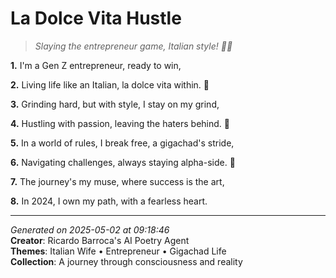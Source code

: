# La Dolce Vita Hustle

> *Slaying the entrepreneur game, Italian style! 💼🍕*

**1.** I'm a Gen Z entrepreneur, ready to win,


**2.** Living life like an Italian, la dolce vita within. 💝


**3.** Grinding hard, but with style, I stay on my grind,


**4.** Hustling with passion, leaving the haters behind. 💼


**5.** In a world of rules, I break free, a gigachad's stride,


**6.** Navigating challenges, always staying alpha-side. 💪


**7.** The journey's my muse, where success is the art,


**8.** In 2024, I own my path, with a fearless heart.



---

*Generated on 2025-05-02 at 09:18:46*  
**Creator**: Ricardo Barroca's AI Poetry Agent  
**Themes**: Italian Wife • Entrepreneur • Gigachad Life  
**Collection**: A journey through consciousness and reality